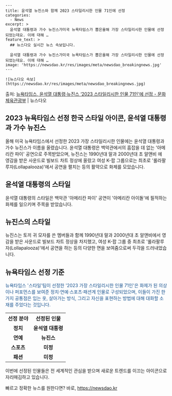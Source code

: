     ---
    title: 윤석열 뉴진스와 함께 2023 스타일리시한 인물 71인에 선정
    categories:
      - News
    excerpt: >
      윤석열 대통령과 가수 뉴진스가미국 뉴욕타임스가 뽑은올해 가장 스타일리시한 인물에 선정되었는데요. 이에 대해 …
    feature_text: >
      ## 뉴스다오 실시간 뉴스 속보입니다.
    
      윤석열 대통령과 가수 뉴진스가미국 뉴욕타임스가 뽑은올해 가장 스타일리시한 인물에 선정되었는데요. 이에 대해 …
    image: 'https://newsdao.kr/res/images/meta/newsdao_breakingnews.jpg'
    ---
    
    ![뉴스다오 속보](https://newsdao.kr/res/images/meta/newsdao_breakingnews.jpg)

<p>출처: <a href="https://newsdao.kr/2788" rel="dofollow">뉴욕타임스, 윤석열 대통령·뉴진스 ‘2023 스타일리시한 인물 71인’에 선정 - 문화체육관광부</a> | 뉴스다오</p>

<h2>2023 뉴욕타임스 선정 한국 스타일 아이콘, 윤석열 대통령과 가수 뉴진스</h2>

<p data-ke-size="size16">올해 미국 뉴욕타임스에서 선정한 2023 가장 스타일리시한 인물에는 윤석열 대통령과 가수 뉴진스가 이름을 올렸습니다. 윤석열 대통령은 백악관에서의 흠잡을 데 없는 '아메리칸 파이' 공연으로 주목받았으며, 뉴진스는 1990년대 말과 2000년대 초 알앤비 에 영감을 받은 사운드로 빌보드 차트 정상에 올랐고 여성 K-팝 그룹으로는 최초로 '롤라팔루자(Lollapalooza)'에서 공연을 펼치는 등의 활약으로 화제를 모았습니다.</p>

<h2 data-ke-size="size26">윤석열 대통령의 스타일</h2>
윤석열 대통령의 스타일은 백악관 '아메리칸 파이' 공연이 '아메리칸 아이돌'에 필적하는 화제를 일으키며 주목을 받았습니다.

<h2 data-ke-size="size26">뉴진스의 스타일</h2>
뉴진스는 토끼 귀 모자를 쓴 멤버들과 함께 1990년대 말과 2000년대 초 알앤비에서 영감을 받은 사운드로 빌보드 차트 정상을 차지했고, 여성 K-팝 그룹 중 최초로 '롤라팔루자(Lollapalooza)'에서 공연을 하는 등의 다양한 면을 보여줌으로써 두각을 드러내었습니다.

<h2 data-ke-size="size26">뉴욕타임스 선정 기준</h2>
<span style="color: #1a5490;">뉴욕타임스 '스타일'팀이 선정한 '2023 가장 스타일리시한 인물 71인'은 화제가 된 의상이나 퍼포먼스를 보여준 정치·연예·스포츠·패션계 인물로 구성되었으며, 이들이 가진 한 가지 공통점은 입는 옷, 살아가는 방식, 그리고 자신을 표현하는 방법에 대해 대화할 소재를 주었다는 것입니다.</span>

<table>
  <tr>
    <th>선정 분야</th>
    <th>선정된 인물</th>
  </tr>
  <tr>
    <td style="text-align: center; height: 17px;"><b>정치</b></td>
    <td style="text-align: center; height: 17px;"><b>윤석열 대통령</b></td>
  </tr>
  <tr>
    <td style="text-align: center; height: 17px;"><b>연예</b></td>
    <td style="text-align: center; height: 17px;"><b>뉴진스</b></td>
  </tr>
  <tr>
    <td style="text-align: center; height: 17px;"><b>스포츠</b></td>
    <td style="text-align: center; height: 17px;"><b>미정</b></td>
  </tr>
  <tr>
    <td style="text-align: center; height: 17px;"><b>패션</b></td>
    <td style="text-align: center; height: 17px;"><b>미정</b></td>
  </tr>
</table>

<p data-ke-size="size16">이번에 선정된 인물들은 전 세계적인 관심을 받으며 새로운 트렌드를 이끄는 아이콘으로 자리매김하고 있습니다.</p>
 

빠르고 정확한 뉴스를 원한다면? 바로, <a href="https://newsdao.kr" rel="dofollow">https://newsdao.kr</a>


    
